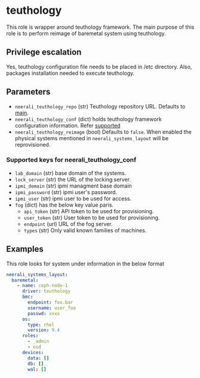 # teuthology

This role is wrapper around teuthology framework. The main purpose of this role
is to perform reimage of baremetal system using teuthology.

## Privilege escalation

Yes, teuthology configuration file needs to be placed in /etc directory. Also,
packages installation needed to execute teuthology.

## Parameters

* `neerali_teuthology_repo` (str) Teuthology repository URL. Defaults to
  [main](https://github.com/ceph/teuthology.git).
* `neerali_teuthology_conf` (dict) holds teuthology framework configuration
  information. Refer [supported](#supported-keys-for-neerali_teuthology_conf)
* `neerali_teuthology_reimage` (bool) Defaults to `false`. When enabled the
  physical systems mentioned in `neerali_systems_layout` will be reprovisioned.

### Supported keys for neerali_teuthology_conf

* `lab_domain` (str) base domain of the systems.
* `lock_server` (str) the URL of the locking server.
* `ipmi_domain` (str) ipmi managment base domain
* `ipmi_password` (str) ipmi user's password.
* `ipmi_user` (str) ipmi user to be used for access.
* `fog` (dict) has the below key value paris.
  * `api_token` (str) API token to be used for provisioning.
  * `user_token` (str) User token to be used for provisioning.
  * `endpoint` (url) URL of the fog server.
  * `types` (str) Only valid known families of machines.

## Examples

This role looks for system under information in the below format

```YAML
neerali_systems_layout:
  baremetal:
    - name: ceph-node-1
      driver: teuthology
      bmc:
        endpoint: foo.bar
        username: user_foo
        passwd: xxxx
      os:
        type: rhel
        version: 9.4
      roles:
        - _admin
        - osd
      devices:
        data: []
        db: []
        wal: []
```
